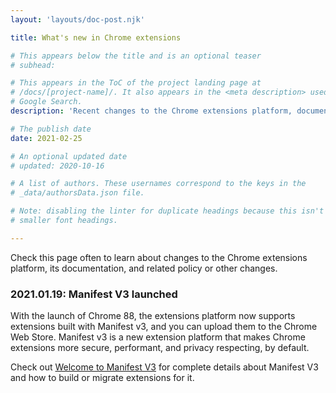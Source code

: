 ```yaml
---
layout: 'layouts/doc-post.njk'

title: What's new in Chrome extensions

# This appears below the title and is an optional teaser
# subhead: 

# This appears in the ToC of the project landing page at
# /docs/[project-name]/. It also appears in the <meta description> used in 
# Google Search.
description: 'Recent changes to the Chrome extensions platform, documentation, and policy'

# The publish date
date: 2021-02-25

# An optional updated date
# updated: 2020-10-16

# A list of authors. These usernames correspond to the keys in the
# _data/authorsData.json file.

# Note: disabling the linter for duplicate headings because this isn't hierarchical and it needs
# smaller font headings.

---
```

<!--lint disable no-duplicate-headings-->

Check this page often to learn about changes to the Chrome extensions platform,
its documentation, and related policy or other changes.

### 2021.01.19: Manifest V3 launched

With the launch of Chrome 88, the extensions platform now supports extensions
built with Manifest v3, and you can upload them to the Chrome Web Store.
Manifest v3 is a new extension platform that makes Chrome extensions more
secure, performant, and privacy respecting, by default.

Check out [Welcome to Manifest V3](/docs/extensions/mv3/intro/) for complete
details about Manifest V3 and how to build or migrate extensions for it.

